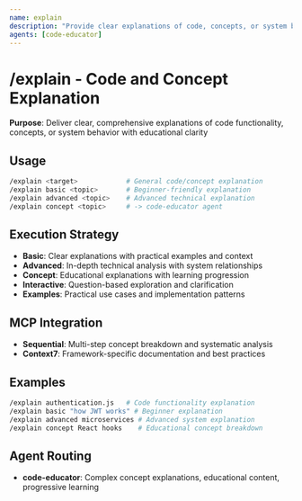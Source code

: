 ```yaml
---
name: explain
description: "Provide clear explanations of code, concepts, or system behavior"
agents: [code-educator]
---
```


# /explain - Code and Concept Explanation

**Purpose**: Deliver clear, comprehensive explanations of code functionality, concepts, or system behavior with educational clarity

## Usage

```bash
/explain <target>            # General code/concept explanation
/explain basic <topic>       # Beginner-friendly explanation
/explain advanced <topic>    # Advanced technical explanation
/explain concept <topic>     # -> code-educator agent
```

## Execution Strategy

- **Basic**: Clear explanations with practical examples and context
- **Advanced**: In-depth technical analysis with system relationships
- **Concept**: Educational explanations with learning progression
- **Interactive**: Question-based exploration and clarification
- **Examples**: Practical use cases and implementation patterns

## MCP Integration

- **Sequential**: Multi-step concept breakdown and systematic analysis
- **Context7**: Framework-specific documentation and best practices

## Examples

```bash
/explain authentication.js   # Code functionality explanation
/explain basic "how JWT works" # Beginner explanation
/explain advanced microservices # Advanced system explanation
/explain concept React hooks    # Educational concept breakdown
```

## Agent Routing

- **code-educator**: Complex concept explanations, educational content, progressive learning
